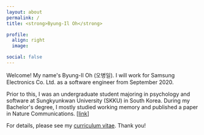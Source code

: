 ```yaml
---
layout: about
permalink: /
title: <strong>Byung-Il Oh</strong>

profile:
  align: right
  image: 

social: false
---
```


Welcome! My name's Byung-Il Oh (오병일). I will work for Samsung Electronics Co. Ltd. as a software engineer from September 2020.

Prior to this, I was an undergraduate student majoring in psychology and software at Sungkyunkwan University (SKKU) in South Korea. During my Bachelor's degree, I mostly studied working memory and published a paper in Nature Communications. [<a href="https://www.nature.com/articles/s41467-019-13592-6">link</a>]

For details, please see my <a href="{{ '/cv.pdf' | prepend: site.baseurl | prepend: site.url }}">curriculum vitae</a>. Thank you!
